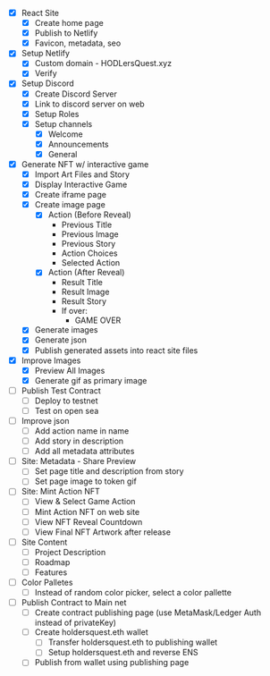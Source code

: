 - [x] React Site
    - [x] Create home page
    - [x] Publish to Netlify
    - [x] Favicon, metadata, seo

- [x] Setup Netlify
    - [x] Custom domain - HODLersQuest.xyz
    - [x] Verify

- [x] Setup Discord
    - [x] Create Discord Server
    - [x] Link to discord server on web
    - [x] Setup Roles
    - [x] Setup channels
        - [x] Welcome
        - [x] Announcements
        - [x] General

- [x] Generate NFT w/ interactive game
    - [x] Import Art Files and Story
    - [x] Display Interactive Game
    - [x] Create iframe page
    - [x] Create image page
        - [x] Action (Before Reveal)
            - Previous Title
            - Previous Image
            - Previous Story 
            - Action Choices 
            - Selected Action
        - [x] Action (After Reveal)
            - Result Title
            - Result Image
            - Result Story
            - If over: 
                - GAME OVER
    - [x] Generate images
    - [x] Generate json
    - [x] Publish generated assets into react site files

- [x] Improve Images
    - [x] Preview All Images
    - [x] Generate gif as primary image

- [ ] Publish Test Contract
    - [ ] Deploy to testnet
    - [ ] Test on open sea

- [ ] Improve json
    - [ ] Add action name in name
    - [ ] Add story in description
    - [ ] Add all metadata attributes

- [ ] Site: Metadata - Share Preview
    - [ ] Set page title and description from story
    - [ ] Set page image to token gif

- [ ] Site: Mint Action NFT
    - [ ] View & Select Game Action
    - [ ] Mint Action NFT on web site
    - [ ] View NFT Reveal Countdown
    - [ ] View Final NFT Artwork after release

- [ ] Site Content
    - [ ] Project Description
    - [ ] Roadmap
    - [ ] Features

- [ ] Color Palletes
    - [ ] Instead of random color picker, select a color pallette

- [ ] Publish Contract to Main net
    - [ ] Create contract publishing page (use MetaMask/Ledger Auth instead of privateKey)
    - [ ] Create holdersquest.eth wallet
        - [ ] Transfer holdersquest.eth to publishing wallet
        - [ ] Setup holdersquest.eth and reverse ENS
    - [ ] Publish from wallet using publishing page
